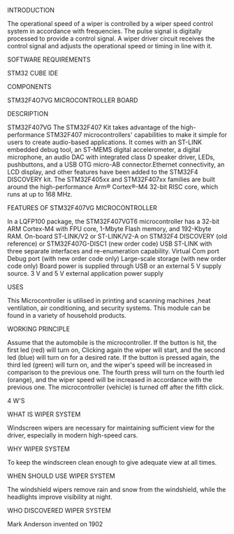  INTRODUCTION

   The operational speed of a wiper is controlled by a wiper speed control system in accordance with frequencies. The pulse signal is digitally processed to provide a    control signal. A wiper driver circuit receives the control signal and adjusts the operational speed or timing in line with it.

 SOFTWARE REQUIREMENTS

  STM32 CUBE IDE

 COMPONENTS

  STM32F4O7VG MICROCONTROLLER BOARD

 DESCRIPTION

 STM32F407VG
   The STM32F407 Kit takes advantage of the high-performance STM32F407 microcontrollers' capabilities to make it simple for users to create audio-based applications. It comes with an ST-LINK embedded debug tool, an ST-MEMS digital accelerometer, a digital microphone, an audio DAC with integrated class D speaker driver, LEDs, pushbuttons, and a USB OTG micro-AB connector.Ethernet connectivity, an LCD display, and other features have been added to the STM32F4 DISCOVERY kit. The STM32F405xx and STM32F407xx families are built around the high-performance Arm® Cortex®-M4 32-bit RISC core, which runs at up to 168 MHz.

FEATURES OF STM32F407VG MICROCONTROLLER

   In a LQFP100 package, the STM32F407VGT6 microcontroller has a 32-bit ARM Cortex-M4 with FPU core, 1-Mbyte Flash memory, and 192-Kbyte RAM.
On-board ST-LINK/V2 or ST-LINK/V2-A on STM32F4 DISCOVERY (old reference) or STM32F407G-DISC1 (new order code)
USB ST-LINK with three separate interfaces and re-enumeration capability.
Virtual Com port Debug port (with new order code only)
Large-scale storage (with new order code only)
Board power is supplied through USB or an external 5 V supply source.
3 V and 5 V external application power supply

USES 

  This Microcontroller is utilised in printing and scanning machines ,heat ventilation, air conditioning, and security systems.
This module can be found in a variety of household products.

WORKING PRINCIPLE

   Assume that the automobile is the microcontroller. If the button is hit, the first led (red) will turn on, Clicking again  the wiper will start, and the second led (blue) will turn on for a desired rate. If the button is pressed again, the third led (green) will turn on, and the wiper's speed will be increased in comparison to the previous one. The fourth press will turn on the fourth led (orange), and the wiper speed will be increased in accordance with the previous one. The microcontroller (vehicle) is turned off after the fifth click.

4 W'S

WHAT IS WIPER SYSTEM 

  Windscreen wipers are necessary for maintaining sufficient view for the driver, especially in modern high-speed cars.

WHY WIPER SYSTEM

  To keep the windscreen clean enough to give adequate view at all times.

WHEN SHOULD USE WIPER SYSTEM

  The windshield wipers remove rain and snow from the windshield, while the headlights improve visibility at night.

WHO DISCOVERED WIPER SYSTEM

  Mark Anderson invented on 1902
